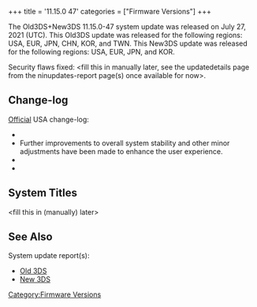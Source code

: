 +++
title = '11.15.0 47'
categories = ["Firmware Versions"]
+++

The Old3DS+New3DS 11.15.0-47 system update was released on July 27, 2021
(UTC). This Old3DS update was released for the following regions: USA,
EUR, JPN, CHN, KOR, and TWN. This New3DS update was released for the
following regions: USA, EUR, JPN, and KOR.

Security flaws fixed: \<fill this in manually later, see the
updatedetails page from the ninupdates-report page(s) once available for
now\>.

## Change-log

[Official](https://en-americas-support.nintendo.com/app/answers/detail/a_id/231/~/system-menu-update-history)
USA change-log:

-
- Further improvements to overall system stability and other minor
  adjustments have been made to enhance the user experience.
-
-

## System Titles

\<fill this in (manually) later\>

## See Also

System update report(s):

- [Old
  3DS](https://yls8.mtheall.com/ninupdates/reports.php?date=2021-07-27_00-00-33&sys=ctr)
- [New
  3DS](https://yls8.mtheall.com/ninupdates/reports.php?date=2021-07-27_00-00-37&sys=ktr)

[Category:Firmware Versions](Category:Firmware_Versions "wikilink")